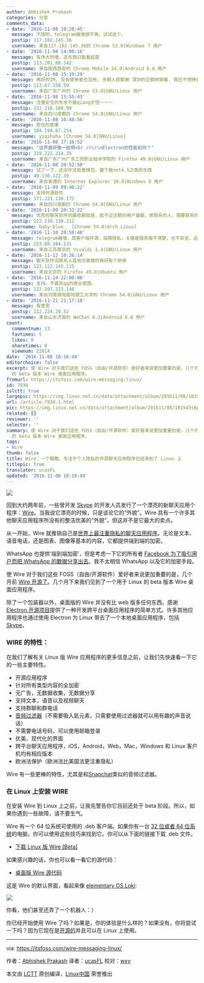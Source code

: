 ```yaml
---
author: Abhishek Prakash
categories: 分享
comments_data:
- date: '2016-11-08 10:28:45'
  message: 不错哟，telegram被墙很不爽，试试这个。
  postip: 117.182.145.36
  username: 来自117.182.145.36的 Chrome 53.0|Windows 7 用户
- date: '2016-11-08 14:00:16'
  message: 有伟大的墙，这东西只能看起耍
  postip: 113.201.60.142
  username: 来自陕西西安的 Chrome Mobile 54.0|Android 6.0 用户
- date: '2016-11-08 15:19:29'
  message: 再好的IM, 没有使用者也没用, 天朝人民都被 深圳的企鹅绑架着. 我已不想挣扎了.
  postip: 113.67.158.59
  username: 来自广东广州的 Chrome 53.0|GNU/Linux 用户
- date: '2016-11-08 15:55:43'
  message: 注重安全的东东不被qiang才怪～～～
  postip: 222.210.108.99
  username: 来自四川成都的 Chrome 54.0|GNU/Linux 用户
- date: '2016-11-08 16:48:56'
  message: 悲伤的故事
  postip: 104.194.67.254
  username: yiqihaha [Chrome 54.0|GNU/Linux]
- date: '2016-11-08 17:16:52'
  message: "这界面好像一般啊<br />\r\nElectron的性能如何？"
  postip: 219.222.214.35
  username: 来自广东广州广东工贸职业技术学院的 Firefox 49.0|GNU/Linux 用户
- date: '2016-11-08 20:52:50'
  message: 试了一下，还没中文和表情包，要下载net4.5之类的东西
  postip: 49.130.122.39
  username: 来自香港的 Internet Explorer 10.0|Windows 8 用户
- date: '2016-11-09 09:40:22'
  message: 支持开源软件
  postip: 171.221.130.172
  username: 来自四川成都的 Chrome 54.0|GNU/Linux 用户
- date: '2016-11-09 20:31:22'
  message: 优秀的聊天软件的最悲剧就是，抵不过企鹅的用户基数，常联系的人，需要联系的人都不用，那是一点办法都没有
  postip: 222.210.138.212
  username: baby-blue__ [Chrome 54.0|Arch Linux]
- date: '2016-11-10 20:50:40'
  message: telegram被墙，其客户端开源，保障隐私，关键是服务端不清楚，也不安全，这个也如此
  postip: 223.68.184.131
  username: 来自江苏南京的 Vivaldi 1.4|GNU/Linux 用户
- date: '2016-11-12 10:26:14'
  message: 聊天软件没联系人其他方面做的再好有个卵用
  postip: 123.122.145.115
  username: 来自北京的 Firefox 49.0|Ubuntu 用户
- date: '2016-11-14 22:00:06'
  message: 支持。不喜欢qq的商业氛围。
  postip: 122.207.223.148
  username: 来自河南南阳南阳理工大学的 Chrome 54.0|GNU/Linux 用户
- date: '2016-11-21 21:17:10'
  message: 有意思
  postip: 112.224.20.52
  username: 来自山东济南的 WeChat 6.3|Android 6.0 用户
count:
  commentnum: 13
  favtimes: 5
  likes: 0
  sharetimes: 0
  viewnum: 22814
date: '2016-11-08 10:16:49'
editorchoice: false
excerpt: 使 Wire 对于我们这些 FOSS（自由/开源软件）爱好者来说更加重要的是，几个月前 Wire 开源了。几个月下来我们见到了一个用于 Linux
  的 beta 版本 Wire 桌面应用程序。
fromurl: https://itsfoss.com/wire-messaging-linux/
id: 7938
islctt: true
largepic: https://img.linux.net.cn/data/attachment/album/201611/08/101545s8plpwfmy8hd8wvh.jpeg
url: /article-7938-1.html
pic: https://img.linux.net.cn/data/attachment/album/201611/08/101545s8plpwfmy8hd8wvh.jpeg.thumb.jpg
related: []
reviewer: ''
selector: ''
summary: 使 Wire 对于我们这些 FOSS（自由/开源软件）爱好者来说更加重要的是，几个月前 Wire 开源了。几个月下来我们见到了一个用于 Linux
  的 beta 版本 Wire 桌面应用程序。
tags:
- Wire
thumb: false
title: Wire：一个极酷、专注于个人隐私的开源聊天应用程序已经来到了 Linux 上
titlepic: true
translator: ucasFL
updated: '2016-11-08 10:16:49'
---
```


![](https://img.linux.net.cn/data/attachment/album/201611/08/101545s8plpwfmy8hd8wvh.jpeg)


回到大约两年前，一些曾开发 [Skype](https://www.skype.com/en/) 的开发人员发行了一个漂亮的新聊天应用个程序：[Wire](https://wire.com/)。当我说它漂亮的时候，只是谈论它的“外貌”。Wire 具有一个许多其他聊天应用程序所没有的整洁优美的“外貌”，但这并不是它最大的卖点。


从一开始，Wire 就推销自己是[世界上最注重隐私的聊天应用程序](http://www.ibtimes.co.uk/wire-worlds-most-private-messaging-app-offers-total-encryption-calls-texts-1548964)。无论是文本、语音电话，还是图表、图像等基本的内容，它都提供端到端的加密。


WhatsApp 也提供‘端到端加密’，但是考虑一下它的所有者 [Facebook 为了吸引用户而把 WhatsApp 的数据分享出去](https://techcrunch.com/2016/08/25/whatsapp-to-share-user-data-with-facebook-for-ad-targeting-heres-how-to-opt-out/)。我不太相信 WhatsApp 以及它的加密手段。


使 Wire 对于我们这些 FOSS（自由/开源软件）爱好者来说更加重要的是，几个月前 [Wire 开源了](http://www.infoworld.com/article/3099194/security/wire-open-sources-messaging-client-woos-developers.html)。几个月下来我们见到了一个用于 Linux 的 beta 版本 Wire 桌面应用程序。


除了一个包装器以外，桌面版的 Wire 并没有比 web 版多任何东西。感谢 [Electron 开源项目](http://electron.atom.io/)提供了一种开发跨平台桌面应用程序的简单方式。许多其他应用程序也通过使用 Electron 为 Linux 带去了一个本地桌面应用程序，包括 [Skype](https://itsfoss.com/skpe-alpha-linux/)。


### WIRE 的特性：


在我们了解有关 Linux 版 Wire 应用程序的更多信息之前，让我们先快速看一下它的一些主要特性。


* 开源应用程序
* 针对所有类型内容的全加密
* 无广告，无数据收集，无数据分享
* 支持文本，语音以及视频聊天
* 支持群聊和群电话
* [音频过滤器](https://medium.com/colorful-conversations/the-tune-for-this-summer-audio-filters-eca8cb0b4c57#.c8gvs143k)（不需要吸入氦元素，只需要使用过滤器就可以用有趣的声音说话）
* 不需要电话号码，可以使用邮箱登录
* 优美、现代化的界面
* 跨平台聊天应用程序，iOS，Android，Web，Mac，Windows 和 Linux 客户机均有相应版本
* 欧洲法保护（欧洲法比美国法更注重隐私）


Wire 有一些更棒的特性，尤其是和[Snapchat](https://www.snapchat.com/)类似的音频过滤器。


### 在 Linux 上安装 WIRE


在安装 Wire 到 Linux 上之前，让我先警告你它目前还处于 beta 阶段。所以，如果你遇到一些故障，请不要生气。


Wire 有一个 64 位系统可使用的 .deb 客户端。如果你有一台 [32 位或者 64 位系统](https://itsfoss.com/32-bit-64-bit-ubuntu/)的电脑，你可以使用这些技巧来找到它。你可以从下面的链接下载 .deb 文件。


* [下载 Linux 版 Wire [Beta]](https://wire.com/download/)


如果感兴趣的话，你也可以看一看它的源代码：


* [桌面版 Wire 源代码](https://github.com/wireapp/wire-desktop)


这是 Wire 的默认界面，看起来像 [elementary OS Loki](https://itsfoss.com/tag/elementary-os-loki/):


![](https://img.linux.net.cn/data/attachment/album/201611/08/101614uo2woz4qzymfg2w5.jpeg)


你看，他们甚至还弄了一个机器人：）


你已经开始使用 Wire 了吗？如果是，你的体验是什么样的？如果没有，你将尝试一下吗？因为它现在是[开源的](https://itsfoss.com/tag/open-source)并且可以在 Linux 上使用。




---


via: <https://itsfoss.com/wire-messaging-linux/>


作者：[Abhishek Prakash](https://itsfoss.com/author/abhishek/)  译者：[ucasFL](https://github.com/ucasFL) 校对：[wxy](https://github.com/wxy)


本文由 [LCTT](https://github.com/LCTT/TranslateProject) 原创编译，[Linux中国](https://linux.cn/) 荣誉推出